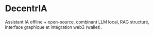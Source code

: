 # DecentrIA
Assistant IA offline + open-source, combinant LLM local, RAG structuré, interface graphique et intégration web3 (wallet). 
